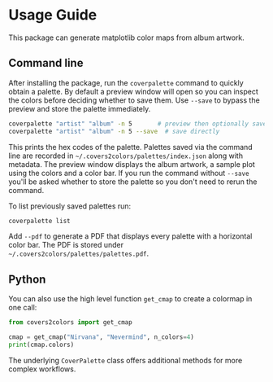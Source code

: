 # Usage Guide

This package can generate matplotlib color maps from album artwork.

## Command line

After installing the package, run the `coverpalette` command to quickly
obtain a palette. By default a preview window will open so you can inspect
the colors before deciding whether to save them. Use `--save` to bypass the
preview and store the palette immediately.

```bash
coverpalette "artist" "album" -n 5       # preview then optionally save
coverpalette "artist" "album" -n 5 --save  # save directly
```

This prints the hex codes of the palette. Palettes saved via the command line
are recorded in ``~/.covers2colors/palettes/index.json`` along with metadata.
The preview window displays the album artwork, a sample plot using the colors
and a color bar. If you run the command without ``--save`` you'll be asked
whether to store the palette so you don't need to rerun the command.

To list previously saved palettes run:

```bash
coverpalette list
```

Add ``--pdf`` to generate a PDF that displays every palette with a horizontal
color bar. The PDF is stored under ``~/.covers2colors/palettes/palettes.pdf``.

## Python

You can also use the high level function `get_cmap` to create a colormap in one
call:

```python
from covers2colors import get_cmap

cmap = get_cmap("Nirvana", "Nevermind", n_colors=4)
print(cmap.colors)
```

The underlying `CoverPalette` class offers additional methods for more complex
workflows.
